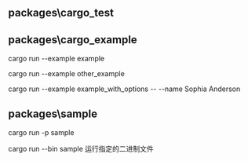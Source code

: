 ## packages\cargo_test

## packages\cargo_example

cargo run --example example

cargo run --example other_example

cargo run --example example_with_options -- --name Sophia Anderson

## packages\sample

cargo run -p sample

cargo run --bin sample 运行指定的二进制文件
